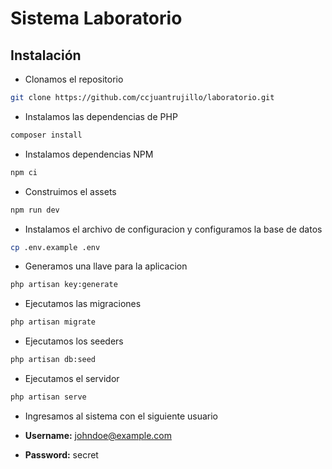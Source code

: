 # Sistema Laboratorio

## Instalación

- Clonamos el repositorio

```sh
git clone https://github.com/ccjuantrujillo/laboratorio.git
```

- Instalamos las dependencias de PHP

```sh
composer install
```

- Instalamos dependencias NPM

```sh
npm ci
```

- Construimos el assets

```sh
npm run dev
```

- Instalamos el archivo de configuracion y configuramos la base de datos

```sh
cp .env.example .env
```

- Generamos una llave para la aplicacion

```sh
php artisan key:generate
```

- Ejecutamos las migraciones

```sh
php artisan migrate
```

- Ejecutamos los seeders

```sh
php artisan db:seed
```

- Ejecutamos el servidor

```sh
php artisan serve
```

- Ingresamos al sistema con el siguiente usuario

- **Username:** johndoe@example.com
- **Password:** secret

